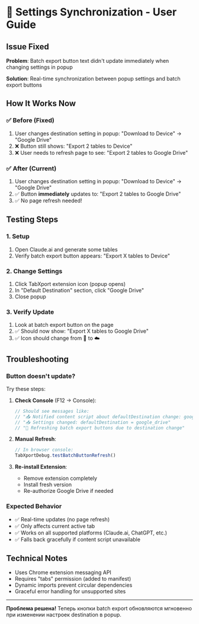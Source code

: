 # 🔄 Settings Synchronization - User Guide

## Issue Fixed
**Problem**: Batch export button text didn't update immediately when changing settings in popup

**Solution**: Real-time synchronization between popup settings and batch export buttons

## How It Works Now

### ✅ Before (Fixed)
1. User changes destination setting in popup: "Download to Device" → "Google Drive"
2. ❌ Button still shows: "Export 2 tables to Device"
3. ❌ User needs to refresh page to see: "Export 2 tables to Google Drive"

### ✅ After (Current)
1. User changes destination setting in popup: "Download to Device" → "Google Drive"  
2. ✅ Button **immediately** updates to: "Export 2 tables to Google Drive"
3. ✅ No page refresh needed!

## Testing Steps

### 1. Setup
1. Open Claude.ai and generate some tables
2. Verify batch export button appears: "Export X tables to Device"

### 2. Change Settings  
1. Click TabXport extension icon (popup opens)
2. In "Default Destination" section, click "Google Drive"
3. Close popup

### 3. Verify Update
1. Look at batch export button on the page
2. ✅ Should now show: "Export X tables to Google Drive"
3. ✅ Icon should change from 💾 to ☁️

## Troubleshooting

### Button doesn't update?
Try these steps:

1. **Check Console** (F12 → Console):
   ```javascript
   // Should see messages like:
   // "📤 Notified content script about defaultDestination change: google_drive"
   // "📥 Settings changed: defaultDestination = google_drive"
   // "🔄 Refreshing batch export buttons due to destination change"
   ```

2. **Manual Refresh**:
   ```javascript
   // In browser console:
   TabXportDebug.testBatchButtonRefresh()
   ```

3. **Re-install Extension**:
   - Remove extension completely
   - Install fresh version
   - Re-authorize Google Drive if needed

### Expected Behavior
- ✅ Real-time updates (no page refresh)
- ✅ Only affects current active tab  
- ✅ Works on all supported platforms (Claude.ai, ChatGPT, etc.)
- ✅ Falls back gracefully if content script unavailable

## Technical Notes

- Uses Chrome extension messaging API
- Requires "tabs" permission (added to manifest)
- Dynamic imports prevent circular dependencies
- Graceful error handling for unsupported sites

---

**Проблема решена!** Теперь кнопки batch export обновляются мгновенно при изменении настроек destination в popup. 